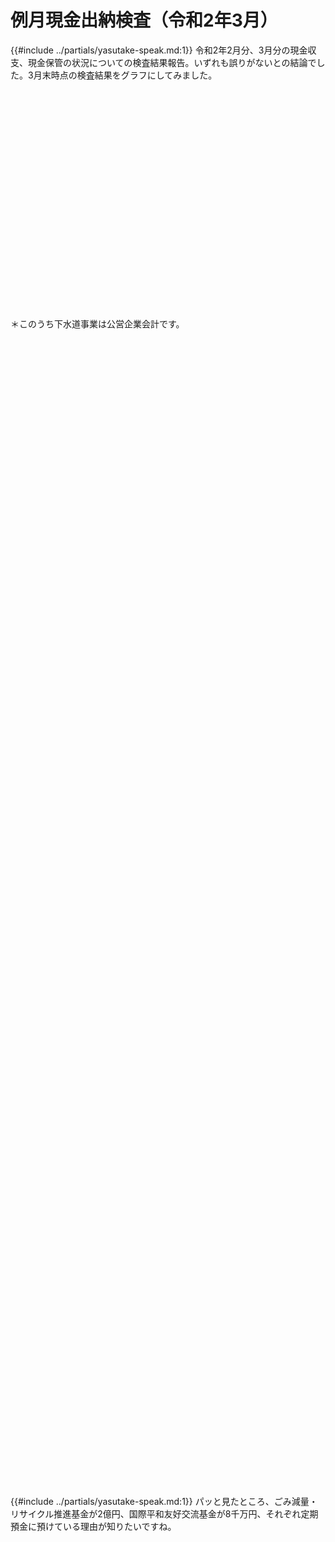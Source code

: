 # 例月現金出納検査（令和2年3月）

{{#include ../partials/yasutake-speak.md:1}} 令和2年2月分、3月分の現金収支、現金保管の状況についての検査結果報告。いずれも誤りがないとの結論でした。3月末時点の検査結果をグラフにしてみました。

<div id="syushi" style="width:100%;height: 350px;"></div>
<script type="text/javascript">
  google.charts.load('current', {'packages':['bar']});
  google.charts.setOnLoadCallback(drawChart);
  function drawChart() {
    var data = google.visualization.arrayToDataTable([
      ['', '予算', '収入累計', '支出累計'],
      ['一般会計', 677.8, 654.2, 604.8],
      ['国保特会', 172.2, 164.6, 161.9],
      ['後期特会',  43.50,  43.33,  42.99],
      ['介護特会', 138.1, 128.8, 124.1],
      ['下水道', 0, 41.91, 37.30],
    ]);
    var options = {
      fontName: "UD デジタル 教科書体 N-R",
      fontSize: 18,
      chart: {
        title: '令和元年度3月分収支累計（令和2年3月末時点）',
        titleTextStyle: {
            fontName: "UD デジタル 教科書体 N-R",
            fontSize: 18
        },
      },
      vAxis: {
        format: '#.##億円',
        textStyle: {
          fontName: 'UD デジタル 教科書体 N-R',
          fontSize: 18,
        },
      },
      hAxis: {
        textStyle: {
          fontName: 'UD デジタル 教科書体 N-R',
          fontSize: 18,
        },
      },
      annotations: {
        textStyle: {
          fontName: 'UD デジタル 教科書体 N-R',
          fontSize: 18,
        },
      },
      chartArea:{top:30, height:'75%'}
    };
    var chart = new google.charts.Bar(document.getElementById('syushi'));
    chart.draw(data, google.charts.Bar.convertOptions(options));
  }
</script>

＊このうち下水道事業は公営企業会計です。


<div id="hokankin" style="width:100%;height: 350px;margin-top:100px;"></div>
<script type="text/javascript">
  google.charts.load('current', {'packages':['corechart']});
  google.charts.setOnLoadCallback(drawChart);
  function drawChart() {
    var data = google.visualization.arrayToDataTable([
      ['項目', '億円', { role: 'annotation' }],
      ['一般会計',    49.2,   49.2],
      ['国保特別会計', 2.66,   2.66],
      ['後期特別会計', 0.543, 0.543],
      ['介護特別会計', 4.69,   4.69],
      ['下水道会計',   4.61,   4.61],
      ['土地開発基金',   0.700,   0.700],
      ['歳入歳出外現金',   1.27,   1.27],
    ]);
    var options = {
      fontName: "UD デジタル 教科書体 N-R",
      legend: {
        position: 'in',
        alignment: 'end',
        maxLines: 3,
        textStyle: {
          fontSize: 16
        },
      },
      title: '保管金（すべて普通預金・令和2年3月末時点）',
      titleTextStyle: {
          fontSize: 18
      },
      series: {
        0: {
            annotations: {
              textStyle: {
                color: 'black',
                fontName: 'UD デジタル 教科書体 N-R',
                fontSize: 18,
              },
            },
        }
      },
      vAxis: {
        format: '#.##億円',
        textStyle: {
          fontName: 'UD デジタル 教科書体 N-R',
          fontSize: 18,
        },
      },
      chartArea:{top:30,height:'75%'}
    };
    var chart = new google.visualization.ColumnChart(document.getElementById('hokankin'));
    chart.draw(data, options);
  }
</script>


<div id="kikin" style="width:100%;height: 600px;margin-top:100px;"></div>
<script type="text/javascript">
  google.charts.load('current', {'packages':['corechart']});
  google.charts.setOnLoadCallback(drawChart);
  function drawChart() {
    var data = google.visualization.arrayToDataTable([
      ['項目', '普通預金', '自由金利型（大口）定期', '地方債', 'total', { role: 'annotation' }],
      ['財政調整基金',               29.0,    0,      0,   0, 29.0],
      ['公共施設整備基金',            17.2, 3.00,  0.400,   0, 20.6],
      ['職員退職手当基金',            3.40, 3.00,  0.100,   0, 6.50],
      ['文化振興基金',               0.124, 0.100, 0,       0, 0.224],
      ['緑化基金',                   0.185, 0.700, 0,       0, 0.885],
      ['国際平和友好交流基金',        0.443, 0.600, 0,       0, 1.04],
      ['ごみ減量・リサイクル推進基金',  1.47,  2.00, 0,       0, 3.47],
      ['育英基金',                    0.0724, 0.300, 0,      0, 0.372],
      ['職員研修基金',                0.128,  0.200, 0,      0, 0.328],
      ['国民健康保険事業運営基金',     2.32,  1.70, 0,        0, 4.02],
      ['都市計画事業基金',            41.9,  5.00, 0.500,    0, 47.4],
      ['介護給付費等準備基金',         8.37,  3.00,    0,     0, 11.4],
      ['減債基金',                    0.0480,   0,    0,     0, 0.0480],
      ['健康福祉基金',                 0.244,   0.400, 0,    0, 0.604],
      ['下水道事業基金',               11.1,   5.00,   0,    0, 1.607],
      ['東京オリパラ子ども夢・未来基金', 0.528,   0,   0,    0,  0.528],
      ['森林環境譲与税基金',            0,   0,   0,    0,  0],
    ]);
    var options = {
      fontName: "UD デジタル 教科書体 N-R",
      legend: {
        position: 'in',
        alignment: 'end',
        textStyle: {
          fontSize: 13
        }
      },
      title: '基金残高（億円）',
      titleTextStyle: {
          fontSize: 18
      },
      pieSliceText: "value",
      chartArea:{top:30,height:'75%'},
      isStacked: true,
      hAxis: {
        slantedTextAngle: 60,
        maxTextLines: 3,
        textStyle: {
          fontSize: 11
        }
      },
      annotations: {
        textStyle: {fontSize: 10 },
      },
      series: {
        3: {
            annotations: {
              format: '#.##億円',
              textStyle: {
                color: 'black',
                fontName: 'UD デジタル 教科書体 N-R',
                fontSize: 14,
              },
            },
            color: "white",
            visibleInLegend: false
        }
      },
      vAxis: {
        viewWindow: {
          min: 0,
          max: 55
        },
        format: '#.##億円',
        textStyle: {
          fontName: 'UD デジタル 教科書体 N-R',
          fontSize: 18,
        },
      },
      hAxis: {
        textStyle: {
          color: 'black',
          fontName: 'UD デジタル 教科書体 N-R',
          fontSize: 11,
        },
      },
    };
    var chart = new google.visualization.ColumnChart(document.getElementById('kikin'));
    chart.draw(data, options);
  }
</script>


<div id="kikin2" style="width:100%;height: 600px;margin-top:100px;"></div>
<script type="text/javascript">
  google.charts.load('current', {'packages':['corechart']});
  google.charts.setOnLoadCallback(drawChart);
  function drawChart() {
    var data = google.visualization.arrayToDataTable([
      ['項目', '普通預金', '自由金利型（大口）定期', '地方債', 'total', { role: 'annotation' }],
      ['財政調整基金',               29.0,    0,      0,   0, 29.0],
      ['公共施設整備基金',            17.2, 3.00,  0.400,   0, 20.6],
      ['職員退職手当基金',            3.40, 3.00,  0.100,   0, 6.50],
      ['文化振興基金',               0.124, 0.100, 0,       0, 0.224],
      ['緑化基金',                   0.185, 0.700, 0,       0, 0.885],
      ['国際平和友好交流基金',        0.443, 0.600, 0,       0, 1.04],
      ['ごみ減量・リサイクル推進基金',  1.47,  2.00, 0,       0, 3.47],
      ['育英基金',                    0.0724, 0.300, 0,      0, 0.372],
      ['職員研修基金',                0.128,  0.200, 0,      0, 0.328],
      ['国民健康保険事業運営基金',     2.32,  1.70, 0,        0, 4.02],
      ['都市計画事業基金',            41.9,  5.00, 0.500,    0, 47.4],
      ['介護給付費等準備基金',         8.37,  3.00,    0,     0, 11.4],
      ['減債基金',                    0.0480,   0,    0,     0, 0.0480],
      ['健康福祉基金',                 0.204,   0.400, 0,    0, 0.604],
      ['下水道事業基金',               11.1,   5.00,   0,    0, 1.607],
      ['東京オリパラ子ども夢・未来基金', 0.528,   0,   0,    0,  0.528],
      ['森林環境譲与税基金',            0,   0,   0,    0,  0],
    ]);
    var options = {
      fontName: "UD デジタル 教科書体 N-R",
      legend: {
        position: 'in',
        alignment: 'end',
        textStyle: {
          fontSize: 13
        }
      },
      title: '基金残高・拡大（億円）',
      titleTextStyle: {
          fontSize: 18
      },
      pieSliceText: "value",
      chartArea:{top:30,height:'75%'},
      isStacked: true,
      hAxis: {
        slantedTextAngle: 60,
        maxTextLines: 3,
        textStyle: {
          fontSize: 11
        }
      },
      annotations: {
        textStyle: {fontSize: 10 },
      },
      series: {
        3: {
            annotations: {
              format: '#.##億円',
              textStyle: {
                color: 'black',
                fontName: 'UD デジタル 教科書体 N-R',
                fontSize: 14,
              },
            },
            color: "white",
            visibleInLegend: false
        }
      },
      vAxis: {
        viewWindow: {
          min: 0,
          max: 4
        },
        format: '#.##億円',
        textStyle: {
          fontName: 'UD デジタル 教科書体 N-R',
          fontSize: 18,
        },
      },
      hAxis: {
        textStyle: {
          color: 'black',
          fontName: 'UD デジタル 教科書体 N-R',
          fontSize: 11,
        },
      },
    };
    var chart = new google.visualization.ColumnChart(document.getElementById('kikin2'));
    chart.draw(data, options);
  }
</script>


{{#include ../partials/yasutake-speak.md:1}} パッと見たところ、ごみ減量・リサイクル推進基金が2億円、国際平和友好交流基金が8千万円、それぞれ定期預金に預けている理由が知りたいですね。